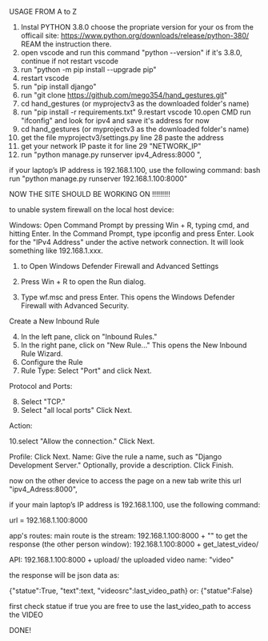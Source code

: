 USAGE FROM A to Z

1. Instal PYTHON 3.8.0
choose the propriate version for your os from the officail site: https://www.python.org/downloads/release/python-380/
REAM the instruction there.
2. open vscode and run this command "python --version" if it's  3.8.0, continue if not restart vscode
3. run "python -m pip install --upgrade pip"
4. restart vscode
5. run "pip install django"
6. run "git clone https://github.com/mego354/hand_gestures.git"
7. cd hand_gestures (or myprojectv3 as the downloaded folder's name)
8. run "pip install -r requirements.txt"
9.restart vscode
10.open CMD run "ifconfig" and look for ipv4 and save it's address for now 
11. cd hand_gestures (or myprojectv3 as the downloaded folder's name)
12. get the file myprojectv3/settings.py line 28 paste the address
13. get your network IP paste it for line 29 "NETWORK_IP"
11. run "python manage.py runserver ipv4_Adress:8000 ", 

if your laptop’s IP address is 192.168.1.100, use the following command:
bash
run "python manage.py runserver 192.168.1.100:8000"

NOW THE SITE SHOULD BE WORKING ON !!!!!!!!!

to unable system firewall on the local host device:


Windows:
Open Command Prompt by pressing Win + R, typing cmd, and hitting Enter.
In the Command Prompt, type ipconfig and press Enter.
Look for the "IPv4 Address" under the active network connection. It will look something like 192.168.1.xxx.



1. to Open Windows Defender Firewall and Advanced Settings

2. Press Win + R to open the Run dialog.
3. Type wf.msc and press Enter. This opens the Windows Defender Firewall with Advanced Security.

Create a New Inbound Rule

4. In the left pane, click on "Inbound Rules."
5. In the right pane, click on "New Rule..." This opens the New Inbound Rule Wizard.
6. Configure the Rule
7. Rule Type: Select "Port" and click Next.

Protocol and Ports:

8. Select "TCP."
9. Select "all local ports"
Click Next.

Action:

10.select "Allow the connection."
Click Next.

Profile:
Click Next.
Name:
Give the rule a name, such as "Django Development Server."
Optionally, provide a description.
Click Finish.

now on the other device to access the page
on a new tab write this url "ipv4_Adress:8000", 

if your main laptop’s IP address is 192.168.1.100, use the following command:

url =  192.168.1.100:8000

app's routes:
main route is the stream:  192.168.1.100:8000 + ""
to get the response (the other person window): 192.168.1.100:8000 + get_latest_video/
<!--                                                  -->

API: 192.168.1.100:8000 + upload/
the uploaded video name: "video" 

the response will be json data as:

{"statue":True, "text":text, "videosrc":last_video_path}
or:
{"statue":False}

first check statue if true you are free to use the last_video_path to access the VIDEO

DONE!